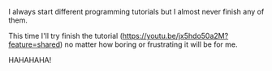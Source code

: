 I always start different programming tutorials but I almost never finish any of them.

This time I'll try finish the tutorial (https://youtu.be/jx5hdo50a2M?feature=shared) no matter how boring or frustrating it will be for me.

HAHAHAHA!
